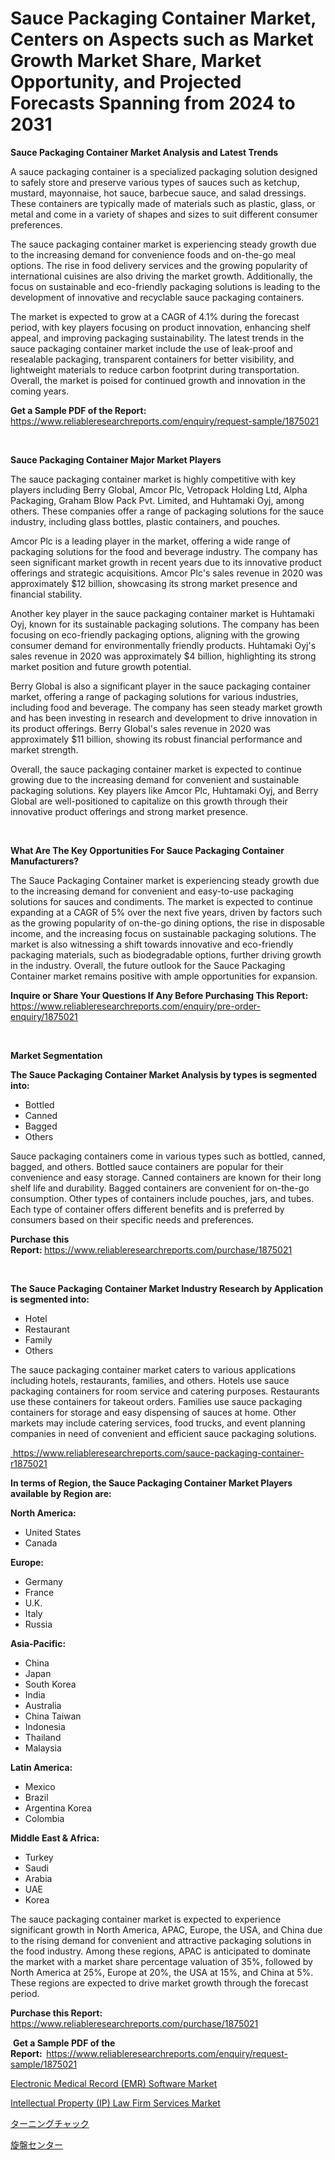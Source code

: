 <p><h1>Sauce Packaging Container Market, Centers on Aspects such as Market Growth Market Share, Market Opportunity, and Projected Forecasts Spanning from 2024 to 2031</h1></p><p><strong>Sauce Packaging Container Market Analysis and Latest Trends</strong></p>
<p><p>A sauce packaging container is a specialized packaging solution designed to safely store and preserve various types of sauces such as ketchup, mustard, mayonnaise, hot sauce, barbecue sauce, and salad dressings. These containers are typically made of materials such as plastic, glass, or metal and come in a variety of shapes and sizes to suit different consumer preferences.</p><p>The sauce packaging container market is experiencing steady growth due to the increasing demand for convenience foods and on-the-go meal options. The rise in food delivery services and the growing popularity of international cuisines are also driving the market growth. Additionally, the focus on sustainable and eco-friendly packaging solutions is leading to the development of innovative and recyclable sauce packaging containers.</p><p>The market is expected to grow at a CAGR of 4.1% during the forecast period, with key players focusing on product innovation, enhancing shelf appeal, and improving packaging sustainability. The latest trends in the sauce packaging container market include the use of leak-proof and resealable packaging, transparent containers for better visibility, and lightweight materials to reduce carbon footprint during transportation. Overall, the market is poised for continued growth and innovation in the coming years.</p></p>
<p><strong>Get a Sample PDF of the Report:&nbsp;</strong> <a href="https://www.reliableresearchreports.com/enquiry/request-sample/1875021">https://www.reliableresearchreports.com/enquiry/request-sample/1875021</a></p>
<p>&nbsp;</p>
<p><strong>Sauce Packaging Container Major Market Players</strong></p>
<p><p>The sauce packaging container market is highly competitive with key players including Berry Global, Amcor Plc, Vetropack Holding Ltd, Alpha Packaging, Graham Blow Pack Pvt. Limited, and Huhtamaki Oyj, among others. These companies offer a range of packaging solutions for the sauce industry, including glass bottles, plastic containers, and pouches.</p><p>Amcor Plc is a leading player in the market, offering a wide range of packaging solutions for the food and beverage industry. The company has seen significant market growth in recent years due to its innovative product offerings and strategic acquisitions. Amcor Plc's sales revenue in 2020 was approximately $12 billion, showcasing its strong market presence and financial stability.</p><p>Another key player in the sauce packaging container market is Huhtamaki Oyj, known for its sustainable packaging solutions. The company has been focusing on eco-friendly packaging options, aligning with the growing consumer demand for environmentally friendly products. Huhtamaki Oyj's sales revenue in 2020 was approximately $4 billion, highlighting its strong market position and future growth potential.</p><p>Berry Global is also a significant player in the sauce packaging container market, offering a range of packaging solutions for various industries, including food and beverage. The company has seen steady market growth and has been investing in research and development to drive innovation in its product offerings. Berry Global's sales revenue in 2020 was approximately $11 billion, showing its robust financial performance and market strength.</p><p>Overall, the sauce packaging container market is expected to continue growing due to the increasing demand for convenient and sustainable packaging solutions. Key players like Amcor Plc, Huhtamaki Oyj, and Berry Global are well-positioned to capitalize on this growth through their innovative product offerings and strong market presence.</p></p>
<p>&nbsp;</p>
<p><strong>What Are The Key Opportunities For Sauce Packaging Container Manufacturers?</strong></p>
<p><p>The Sauce Packaging Container market is experiencing steady growth due to the increasing demand for convenient and easy-to-use packaging solutions for sauces and condiments. The market is expected to continue expanding at a CAGR of 5% over the next five years, driven by factors such as the growing popularity of on-the-go dining options, the rise in disposable income, and the increasing focus on sustainable packaging solutions. The market is also witnessing a shift towards innovative and eco-friendly packaging materials, such as biodegradable options, further driving growth in the industry. Overall, the future outlook for the Sauce Packaging Container market remains positive with ample opportunities for expansion.</p></p>
<p><strong>Inquire or Share Your Questions If Any Before Purchasing This Report:</strong> <a href="https://www.reliableresearchreports.com/enquiry/pre-order-enquiry/1875021">https://www.reliableresearchreports.com/enquiry/pre-order-enquiry/1875021</a></p>
<p>&nbsp;</p>
<p><strong>Market Segmentation</strong></p>
<p><strong>The Sauce Packaging Container Market Analysis by types is segmented into:</strong></p>
<p><ul><li>Bottled</li><li>Canned</li><li>Bagged</li><li>Others</li></ul></p>
<p><p>Sauce packaging containers come in various types such as bottled, canned, bagged, and others. Bottled sauce containers are popular for their convenience and easy storage. Canned containers are known for their long shelf life and durability. Bagged containers are convenient for on-the-go consumption. Other types of containers include pouches, jars, and tubes. Each type of container offers different benefits and is preferred by consumers based on their specific needs and preferences.</p></p>
<p><strong>Purchase this Report:&nbsp;</strong><a href="https://www.reliableresearchreports.com/purchase/1875021">https://www.reliableresearchreports.com/purchase/1875021</a></p>
<p>&nbsp;</p>
<p><strong>The Sauce Packaging Container Market Industry Research by Application is segmented into:</strong></p>
<p><ul><li>Hotel</li><li>Restaurant</li><li>Family</li><li>Others</li></ul></p>
<p><p>The sauce packaging container market caters to various applications including hotels, restaurants, families, and others. Hotels use sauce packaging containers for room service and catering purposes. Restaurants use these containers for takeout orders. Families use sauce packaging containers for storage and easy dispensing of sauces at home. Other markets may include catering services, food trucks, and event planning companies in need of convenient and efficient sauce packaging solutions.</p></p>
<p><a href="https://www.reliableresearchreports.com/sauce-packaging-container-r1875021">&nbsp;https://www.reliableresearchreports.com/sauce-packaging-container-r1875021</a></p>
<p><strong>In terms of Region, the Sauce Packaging Container Market Players available by Region are:</strong></p>
<p>
    <p> <strong> North America: </strong>
        <ul>
            <li>United States</li>
            <li>Canada</li>
        </ul>
        </p> 
    <p> <strong> Europe: </strong>
        <ul>
            <li>Germany</li>
            <li>France</li>
            <li>U.K.</li>
            <li>Italy</li>
            <li>Russia</li>
        </ul>
        </p> 
    <p> <strong> Asia-Pacific: </strong>
        <ul>
            <li>China</li>
            <li>Japan</li>
            <li>South Korea</li>
            <li>India</li>
            <li>Australia</li>
            <li>China Taiwan</li>
            <li>Indonesia</li>
            <li>Thailand</li>
            <li>Malaysia</li>
        </ul>
        </p> 
    <p> <strong> Latin America: </strong>
        <ul>
            <li>Mexico</li>
            <li>Brazil</li>
            <li>Argentina Korea</li>
            <li>Colombia</li>
        </ul>
        </p> 
    <p> <strong> Middle East & Africa: </strong>
        <ul>
            <li>Turkey</li>
            <li>Saudi</li>
            <li>Arabia</li>
            <li>UAE</li>
            <li>Korea</li>
        </ul>
    </p>
    </p>
<p><p>The sauce packaging container market is expected to experience significant growth in North America, APAC, Europe, the USA, and China due to the rising demand for convenient and attractive packaging solutions in the food industry. Among these regions, APAC is anticipated to dominate the market with a market share percentage valuation of 35%, followed by North America at 25%, Europe at 20%, the USA at 15%, and China at 5%. These regions are expected to drive market growth through the forecast period.</p></p>
<p><strong>Purchase this Report: </strong><a href="https://www.reliableresearchreports.com/purchase/1875021">https://www.reliableresearchreports.com/purchase/1875021</a></p>
<p>&nbsp;<strong>Get a Sample PDF of the Report:&nbsp;&nbsp;</strong><a href="https://www.reliableresearchreports.com/enquiry/request-sample/1875021">https://www.reliableresearchreports.com/enquiry/request-sample/1875021</a></p>
<p><strong></strong></p>
<p><p><a href="https://www.linkedin.com/pulse/electronic-medical-record-emr-software-market-trends-analysis-usbec">Electronic Medical Record (EMR) Software Market</a></p><p><a href="https://www.linkedin.com/pulse/intellectual-property-ip-law-firm-servicesnbspmarket-focuses-difvc">Intellectual Property (IP) Law Firm Services Market</a></p><p><a href="https://github.com/tanyaali3/Market-Research-Report-List-1/blob/main/175820758001.md">ターニングチャック</a></p><p><a href="https://github.com/DwightHuels1/Market-Research-Report-List-1/blob/main/167189758002.md">旋盤センター</a></p></p>